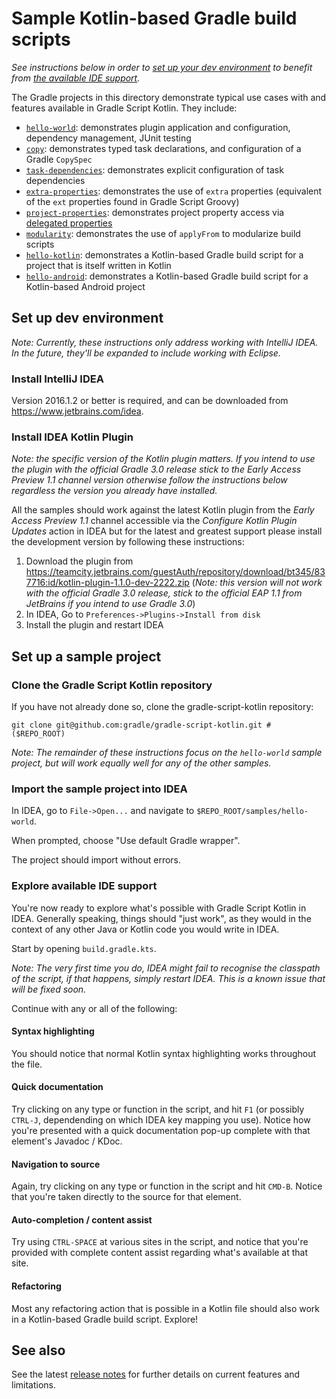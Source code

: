Sample Kotlin-based Gradle build scripts
========================================

_See instructions below in order to [set up your dev environment](#set-up-dev-environment) to benefit from [the available IDE support](#explore-available-ide-support)._

The Gradle projects in this directory demonstrate typical use cases with and features available in Gradle Script Kotlin. They include:

 - [`hello-world`](./hello-world): demonstrates plugin application and configuration, dependency management, JUnit testing
 - [`copy`](./copy): demonstrates typed task declarations, and configuration of a Gradle `CopySpec`
 - [`task-dependencies`](./task-dependencies): demonstrates explicit configuration of task dependencies
 - [`extra-properties`](./extra-properties): demonstrates the use of `extra` properties (equivalent of the `ext` properties found in Gradle Script Groovy)
 - [`project-properties`](./project-properties): demonstrates project property access via [delegated properties](https://kotlinlang.org/docs/reference/delegated-properties.html)
 - [`modularity`](./modularity): demonstrates the use of `applyFrom` to modularize build scripts
 - [`hello-kotlin`](./hello-kotlin): demonstrates a Kotlin-based Gradle build script for a project that is itself written in Kotlin
 - [`hello-android`](./hello-android): demonstrates a Kotlin-based Gradle build script for a Kotlin-based Android project


Set up dev environment
----------------------

_Note: Currently, these instructions only address working with IntelliJ IDEA. In the future, they'll be expanded to include working with Eclipse._

### Install IntelliJ IDEA

Version 2016.1.2 or better is required, and can be downloaded from https://www.jetbrains.com/idea.

### Install IDEA Kotlin Plugin

_Note: the specific version of the Kotlin plugin matters. If you intend to use the plugin with the official Gradle 3.0 release stick to the Early Access Preview 1.1 channel version otherwise follow the instructions below regardless the version you already have installed._

All the samples should work against the latest Kotlin plugin from the _Early Access Preview 1.1_ channel accessible via the _Configure Kotlin Plugin Updates_ action in IDEA but for the latest and greatest support please install the development version by following these instructions:

 1. Download the plugin from https://teamcity.jetbrains.com/guestAuth/repository/download/bt345/837716:id/kotlin-plugin-1.1.0-dev-2222.zip (_Note: this version will not work with the official Gradle 3.0 release, stick to the official EAP 1.1 from JetBrains if you intend to use Gradle 3.0_)
 2. In IDEA, Go to `Preferences->Plugins->Install from disk`
 3. Install the plugin and restart IDEA


Set up a sample project
-----------------------

### Clone the Gradle Script Kotlin repository

If you have not already done so, clone the gradle-script-kotlin repository:

    git clone git@github.com:gradle/gradle-script-kotlin.git # ($REPO_ROOT)

_Note: The remainder of these instructions focus on the `hello-world` sample project, but will work equally well for any of the other samples._

### Import the sample project into IDEA

In IDEA, go to `File->Open...` and navigate to `$REPO_ROOT/samples/hello-world`.

When prompted, choose "Use default Gradle wrapper".

The project should import without errors.

### Explore available IDE support

You're now ready to explore what's possible with Gradle Script Kotlin in IDEA. Generally speaking, things should "just work", as they would in the context of any other Java or Kotlin code you would write in IDEA.

Start by opening `build.gradle.kts`.

_Note: The very first time you do, IDEA might fail to recognise the
classpath of the script, if that happens, simply restart IDEA. This is
a known issue that will be fixed soon._

Continue with any or all of the following:

#### Syntax highlighting

You should notice that normal Kotlin syntax highlighting works throughout the file.

#### Quick documentation

Try clicking on any type or function in the script, and hit `F1` (or possibly `CTRL-J`, dependending on which IDEA key mapping you use). Notice how you're presented with a quick documentation pop-up complete with that element's Javadoc / KDoc.

#### Navigation to source

Again, try clicking on any type or function in the script and hit `CMD-B`. Notice that you're taken directly to the source for that element.

#### Auto-completion / content assist

Try using `CTRL-SPACE` at various sites in the script, and notice that you're provided with complete content assist regarding what's available at that site.

#### Refactoring

Most any refactoring action that is possible in a Kotlin file should also work in a Kotlin-based Gradle build script. Explore!


See also
--------

See the latest [release notes](../../../releases) for further details on current features and limitations.
